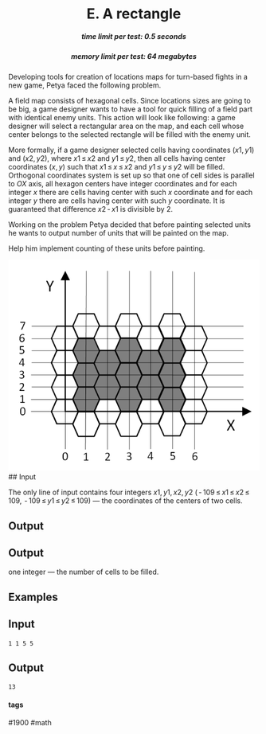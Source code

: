 <h1 style='text-align: center;'> E. A rectangle</h1>

<h5 style='text-align: center;'>time limit per test: 0.5 seconds</h5>
<h5 style='text-align: center;'>memory limit per test: 64 megabytes</h5>

Developing tools for creation of locations maps for turn-based fights in a new game, Petya faced the following problem.

A field map consists of hexagonal cells. Since locations sizes are going to be big, a game designer wants to have a tool for quick filling of a field part with identical enemy units. This action will look like following: a game designer will select a rectangular area on the map, and each cell whose center belongs to the selected rectangle will be filled with the enemy unit.

More formally, if a game designer selected cells having coordinates (*x*1, *y*1) and (*x*2, *y*2), where *x*1 ≤ *x*2 and *y*1 ≤ *y*2, then all cells having center coordinates (*x*, *y*) such that *x*1 ≤ *x* ≤ *x*2 and *y*1 ≤ *y* ≤ *y*2 will be filled. Orthogonal coordinates system is set up so that one of cell sides is parallel to *OX* axis, all hexagon centers have integer coordinates and for each integer *x* there are cells having center with such *x* coordinate and for each integer *y* there are cells having center with such *y* coordinate. It is guaranteed that difference *x*2 - *x*1 is divisible by 2.

Working on the problem Petya decided that before painting selected units he wants to output number of units that will be painted on the map.

Help him implement counting of these units before painting.

 ![](images/1fb126f489c1c5387457312ee23f680e5a55fedb.png) ## Input

The only line of input contains four integers *x*1, *y*1, *x*2, *y*2 ( - 109 ≤ *x*1 ≤ *x*2 ≤ 109,  - 109 ≤ *y*1 ≤ *y*2 ≤ 109) — the coordinates of the centers of two cells.

## Output

## Output

 one integer — the number of cells to be filled.

## Examples

## Input


```
1 1 5 5  

```
## Output


```
13
```


#### tags 

#1900 #math 